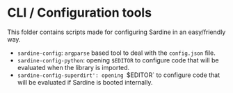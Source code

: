 # CLI / Configuration tools

This folder contains scripts made for configuring Sardine in an easy/friendly way.

* `sardine-config`: `argparse` based tool to deal with the `config.json` file.
* `sardine-config-python`: opening `$EDITOR` to configure code that will be evaluated when the library is imported.
* `sardine-config-superdirt': opening `$EDITOR` to configure code that will be evaluated if Sardine is booted internally.
